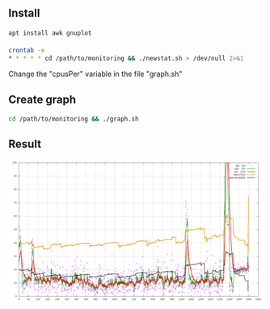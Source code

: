 ## Install
```bash
apt install awk gnuplot

crontab -e
* * * * * cd /path/to/monitoring && ./newstat.sh > /dev/null 2>&1
```

Change the "cpusPer" variable in the file "graph.sh"


## Create graph
```bash
cd /path/to/monitoring && ./graph.sh
```

## Result
![monitoring graph](https://github.com/tasofen/simple-server-monitoring/raw/master/demo/24h.png)
